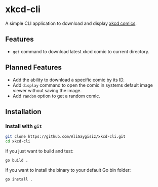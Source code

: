 # xkcd-cli
A simple CLI application to download and display [xkcd comics](https://xkcd.com/).

## Features
- `get` command to download latest xkcd comic to current directory.

## Planned Features
- Add the ability to download a specific comic by its ID.
- Add `display` command to open the comic in systems default image viewer without saving the image.
- Add `random` option to get a random comic.

## Installation

### Install with `git`
```bash
git clone https://github.com/AliGaygisiz/xkcd-cli.git
cd xkcd-cli
```
If you just want to build and test:
```bash
go build .
```
If you want to install the binary to your default Go bin folder:
```bash
go install .
```
